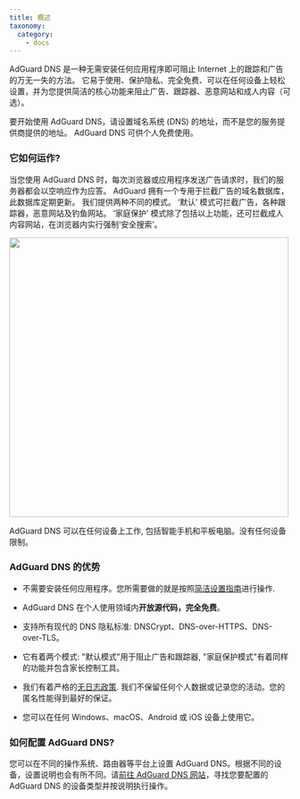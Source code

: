 ```yaml
---
title: 概述
taxonomy:
  category:
    - docs
---
```


AdGuard DNS 是一种无需安装任何应用程序即可阻止 Internet 上的跟踪和广告的万无一失的方法。 它易于使用、保护隐私、完全免费、可以在任何设备上轻松设置，并为您提供简洁的核心功能来阻止广告、跟踪器、恶意网站和成人内容（可选）。

要开始使用 AdGuard DNS，请设置域名系统 (DNS) 的地址，而不是您的服务提供商提供的地址。 AdGuard DNS 可供个人免费使用。

### 它如何运作?

当您使用 AdGuard DNS 时，每次浏览器或应用程序发送广告请求时，我们的服务器都会以空响应作为应答。 AdGuard 拥有一个专用于拦截广告的域名数据库，此数据库定期更新。 我们提供两种不同的模式。 ‘默认’ 模式可拦截广告，各种跟踪器，恶意网站及钓鱼网站。 ‘家庭保护’ 模式除了包括以上功能，还可拦截成人内容网站，在浏览器内实行强制‘安全搜索’。

<img src="https://cdn.adguard.com/public/Adguard/kb/DNS_filtering/adguard_dns_cn.png" width="500">

AdGuard DNS 可以在任何设备上工作, 包括智能手机和平板电脑。没有任何设备限制。

### AdGuard DNS 的优势

- 不需要安装任何应用程序。您所需要做的就是按照[简洁设置指南](https://kb.adguard.com/zh/dns/setup-guide)进行操作.

- AdGuard DNS 在个人使用领域内**开放源代码，完全免费**。

- 支持所有现代的 DNS 隐私标准: DNSCrypt、DNS-over-HTTPS、DNS-over-TLS。

- 它有着两个模式: "默认模式"用于阻止广告和跟踪器, "家庭保护模式"有着同样的功能并包含家长控制工具。

- 我们有着严格的[无日志政策](https://adguard.com/zh_cn/privacy/dns.html). 我们不保留任何个人数据或记录您的活动。您的匿名性能得到最好的保证。

- 您可以在任何 Windows、macOS、Android 或 iOS 设备上使用它。

### 如何配置 AdGuard DNS?

您可以在不同的操作系统、路由器等平台上设置 AdGuard DNS。根据不同的设备，设置说明也会有所不同。请[前往 AdGuard DNS 网站](https://adguard-dns.com/public-dns.html)，寻找您要配置的 AdGuard DNS 的设备类型并按说明执行操作。
